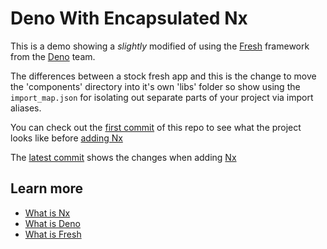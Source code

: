 # Deno With Encapsulated Nx

This is a demo showing a _slightly_ modified of using the [Fresh](https://fresh.deno.dev) framework from the [Deno](https://deno.land) team.

The differences between a stock fresh app and this is the change to move the 'components' directory into it's own 'libs' folder so show using the `import_map.json` for isolating out separate parts of your project via import aliases. 

You can check out the [first commit](https://github.com/barbados-clemens/nx-deno-encapsulated/commit/dc5246faf3b49ae2470b23d8d25bb5d81b859591) of this repo to see what the project looks like before [adding Nx](https://nx.dev/more-concepts/encapsulated-nx-and-the-wrapper#encapsulated-nx)

The [latest commit](https://github.com/barbados-clemens/nx-deno-encapsulated/commits/main) shows the changes when adding [Nx](https://nx.dev)


## Learn more
- [What is Nx](https://nx.dev)
- [What is Deno](https://deno.land)
- [What is Fresh](https://fresh.deno.land)

